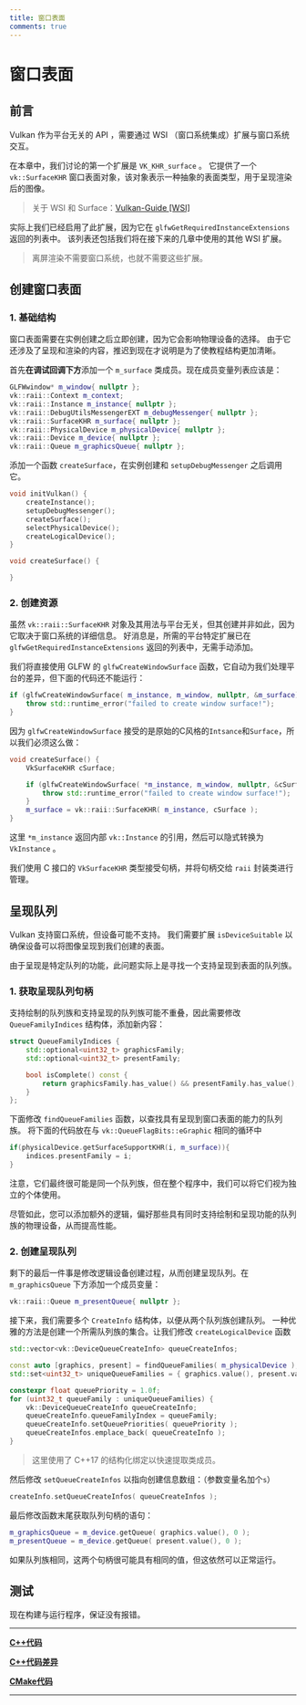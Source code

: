 ```yaml
---
title: 窗口表面
comments: true
---
```

# **窗口表面**

## **前言**

Vulkan 作为平台无关的 API ，需要通过 WSI （窗口系统集成）扩展与窗口系统交互。

在本章中，我们讨论的第一个扩展是 `VK_KHR_surface` 。
它提供了一个 `vk::SurfaceKHR` 窗口表面对象，该对象表示一种抽象的表面类型，用于呈现渲染后的图像。

> 关于 WSI 和 Surface：[Vulkan-Guide \[WSI\]](https://docs.vulkan.org/guide/latest/wsi.html)

实际上我们已经启用了此扩展，因为它在 `glfwGetRequiredInstanceExtensions` 返回的列表中。
该列表还包括我们将在接下来的几章中使用的其他 WSI 扩展。

> 离屏渲染不需要窗口系统，也就不需要这些扩展。

## **创建窗口表面**

### 1. 基础结构

窗口表面需要在实例创建之后立即创建，因为它会影响物理设备的选择。
由于它还涉及了呈现和渲染的内容，推迟到现在才说明是为了使教程结构更加清晰。

首先**在调试回调下方**添加一个 `m_surface` 类成员。现在成员变量列表应该是：

```cpp
GLFWwindow* m_window{ nullptr };
vk::raii::Context m_context;
vk::raii::Instance m_instance{ nullptr };
vk::raii::DebugUtilsMessengerEXT m_debugMessenger{ nullptr };
vk::raii::SurfaceKHR m_surface{ nullptr };
vk::raii::PhysicalDevice m_physicalDevice{ nullptr };
vk::raii::Device m_device{ nullptr };
vk::raii::Queue m_graphicsQueue{ nullptr };
```

添加一个函数 `createSurface`，在实例创建和 `setupDebugMessenger` 之后调用它。

```cpp
void initVulkan() {
    createInstance();
    setupDebugMessenger();
    createSurface();
    selectPhysicalDevice();
    createLogicalDevice();
}

void createSurface() {

}
```

### 2. 创建资源

虽然 `vk::raii::SurfaceKHR` 对象及其用法与平台无关，但其创建并非如此，因为它取决于窗口系统的详细信息。
好消息是，所需的平台特定扩展已在 `glfwGetRequiredInstanceExtensions` 返回的列表中，无需手动添加。

我们将直接使用 GLFW 的 `glfwCreateWindowSurface` 函数，它自动为我们处理平台的差异，但下面的代码还不能运行：

```cpp
if (glfwCreateWindowSurface( m_instance, m_window, nullptr, &m_surface) != VK_SUCCESS) {
    throw std::runtime_error("failed to create window surface!");
}
```

因为 `glfwCreateWindowSurface` 接受的是原始的C风格的`Intsance`和`Surface`，所以我们必须这么做：

```cpp
void createSurface() {
    VkSurfaceKHR cSurface;

    if (glfwCreateWindowSurface( *m_instance, m_window, nullptr, &cSurface ) != VK_SUCCESS) {
        throw std::runtime_error("failed to create window surface!");
    }
    m_surface = vk::raii::SurfaceKHR( m_instance, cSurface );
}
```

这里 `*m_instance` 返回内部 `vk::Instance` 的引用，然后可以隐式转换为 `VkInstance` 。  

我们使用 C 接口的 `VkSurfaceKHR` 类型接受句柄，并将句柄交给 `raii` 封装类进行管理。

## **呈现队列**

Vulkan 支持窗口系统，但设备可能不支持。
我们需要扩展 `isDeviceSuitable` 以确保设备可以将图像呈现到我们创建的表面。

由于呈现是特定队列的功能，此问题实际上是寻找一个支持呈现到表面的队列族。

### 1. 获取呈现队列句柄

支持绘制的队列族和支持呈现的队列族可能不重叠，因此需要修改 `QueueFamilyIndices` 结构体，添加新内容：

```cpp
struct QueueFamilyIndices {
    std::optional<uint32_t> graphicsFamily;
    std::optional<uint32_t> presentFamily;

    bool isComplete() const {
        return graphicsFamily.has_value() && presentFamily.has_value();
    }
};
```

下面修改 `findQueueFamilies` 函数，以查找具有呈现到窗口表面的能力的队列族。
将下面的代码放在与 `vk::QueueFlagBits::eGraphic` 相同的循环中

```cpp
if(physicalDevice.getSurfaceSupportKHR(i, m_surface)){
    indices.presentFamily = i;
}
```

注意，它们最终很可能是同一个队列族，但在整个程序中，我们可以将它们视为独立的个体使用。  

尽管如此，您可以添加额外的逻辑，偏好那些具有同时支持绘制和呈现功能的队列族的物理设备，从而提高性能。

### 2. 创建呈现队列

剩下的最后一件事是修改逻辑设备创建过程，从而创建呈现队列。在 `m_graphicsQueue` 下方添加一个成员变量：

```cpp
vk::raii::Queue m_presentQueue{ nullptr };
```

接下来，我们需要多个 `CreateInfo` 结构体，以便从两个队列族创建队列。
一种优雅的方法是创建一个所需队列族的集合。让我们修改 `createLogicalDevice` 函数

```cpp
std::vector<vk::DeviceQueueCreateInfo> queueCreateInfos;

const auto [graphics, present] = findQueueFamilies( m_physicalDevice );
std::set<uint32_t> uniqueQueueFamilies = { graphics.value(), present.value() };

constexpr float queuePriority = 1.0f;
for (uint32_t queueFamily : uniqueQueueFamilies) {
    vk::DeviceQueueCreateInfo queueCreateInfo;
    queueCreateInfo.queueFamilyIndex = queueFamily;
    queueCreateInfo.setQueuePriorities( queuePriority );
    queueCreateInfos.emplace_back( queueCreateInfo );
}
```

> 这里使用了 C++17 的结构化绑定以快速提取类成员。

然后修改 `setQueueCreateInfos` 以指向创建信息数组：（参数变量名加个`s`）

```cpp
createInfo.setQueueCreateInfos( queueCreateInfos );
```

最后修改函数末尾获取队列句柄的语句：

```cpp
m_graphicsQueue = m_device.getQueue( graphics.value(), 0 );
m_presentQueue = m_device.getQueue( present.value(), 0 );
```

如果队列族相同，这两个句柄很可能具有相同的值，但这依然可以正常运行。

## **测试**

现在构建与运行程序，保证没有报错。

---

**[C++代码](../../codes/01/10_surface/main.cpp)**

**[C++代码差异](../../codes/01/10_surface/main.diff)**

**[CMake代码](../../codes/01/00_base/CMakeLists.txt)**

---
